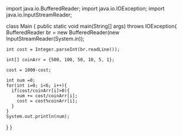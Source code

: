import java.io.BufferedReader;
import java.io.IOException;
import java.io.InputStreamReader;


class Main {
  public static void main(String[] args) throws IOException{
    BufferedReader br = new BufferedReader(new InputStreamReader(System.in));		
    
    int cost = Integer.parseInt(br.readLine());		
    
    int[] coinArr = {500, 100, 50, 10, 5, 1};		
    
    cost = 1000-cost;		
    
    int num =0;		
    for(int i=0; i<6; i++){			
      if(cost/coinArr[i]>0){				
        num += cost/coinArr[i];				
        cost = cost%coinArr[i];			
      }		
    }		
    System.out.println(num);

  }
}
